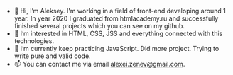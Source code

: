 - 👋 Hi, I’m Aleksey. I'm working in a field of front-end developing around 1 year. In year 2020 I graduated from htmlacademy.ru and 
  successfully finished several projects which you can see on my github.
- 👀 I’m interested in HTML, CSS, JSS and everything connected with this technologies.
- 🌱 I’m currently keep practicing JavaScript. Did more project. Trying to write pure and valid code.
- 📫 You can contact me via email alexei.zenev@gmail.com.

<!---
Daiver500/Daiver500 is a ✨ special ✨ repository because its `README.md` (this file) appears on your GitHub profile.
You can click the Preview link to take a look at your changes.
--->
